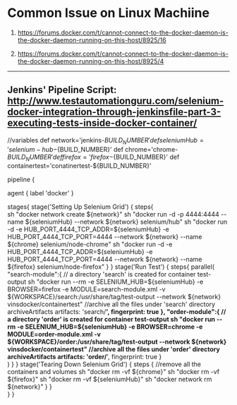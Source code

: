 # Common Issue on Linux Machiine

1. https://forums.docker.com/t/cannot-connect-to-the-docker-daemon-is-the-docker-daemon-running-on-this-host/8925/16

2. https://forums.docker.com/t/cannot-connect-to-the-docker-daemon-is-the-docker-daemon-running-on-this-host/8925/4

-------------------
Jenkins' Pipeline Script: http://www.testautomationguru.com/selenium-docker-integration-through-jenkinsfile-part-3-executing-tests-inside-docker-container/
-------------------

//variables
def network='jenkins-${BUILD_NUMBER}'
def seleniumHub='selenium-hub-${BUILD_NUMBER}'
def chrome='chrome-${BUILD_NUMBER}'
def firefox='firefox-${BUILD_NUMBER}'
def containertest='conatinertest-${BUILD_NUMBER}'
   
pipeline {
  
   agent { label 'docker' }

   stages{
      stage('Setting Up Selenium Grid') {
         steps{        
            sh "docker network create ${network}"
            sh "docker run -d -p 4444:4444 --name ${seleniumHub} --network ${network} selenium/hub"
            sh "docker run -d -e HUB_PORT_4444_TCP_ADDR=${seleniumHub} -e HUB_PORT_4444_TCP_PORT=4444 --network ${network} --name ${chrome} selenium/node-chrome"
            sh "docker run -d -e HUB_PORT_4444_TCP_ADDR=${seleniumHub} -e HUB_PORT_4444_TCP_PORT=4444 --network ${network} --name ${firefox} selenium/node-firefox"
         }
      }
      stage('Run Test') {
         steps{
            parallel(
               "search-module":{
                  // a directory 'search' is created for container test-output
                  sh "docker run --rm -e SELENIUM_HUB=${seleniumHub} -e BROWSER=firefox -e MODULE=search-module.xml -v ${WORKSPACE}/search:/usr/share/tag/test-output --network ${network} vinsdocker/containertest"
                  //archive all the files under 'search' directory
                  archiveArtifacts artifacts: 'search/**', fingerprint: true
               },
               "order-module":{
                  // a directory 'order' is created for container test-output
                  sh "docker run --rm -e SELENIUM_HUB=${seleniumHub} -e BROWSER=chrome -e MODULE=order-module.xml -v ${WORKSPACE}/order:/usr/share/tag/test-output  --network ${network} vinsdocker/containertest"
                  //archive all the files under 'order' directory
                  archiveArtifacts artifacts: 'order/**', fingerprint: true
               }               
            ) 
         }
      }
      stage('Tearing Down Selenium Grid') {
          steps {
             //remove all the containers and volumes
             sh "docker rm -vf ${chrome}"
             sh "docker rm -vf ${firefox}"
             sh "docker rm -vf ${seleniumHub}"
             sh "docker network rm ${network}"
          }
        }   
   }
}
